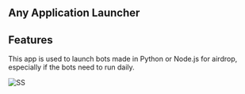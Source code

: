 ## Any Application Launcher

## Features

This app is used to launch bots made in Python or Node.js for airdrop, especially if the bots need to run daily.

![SS](https://i.ibb.co.com/6c7SJ86d/Screenshot-2025-05-06-084427.png)
